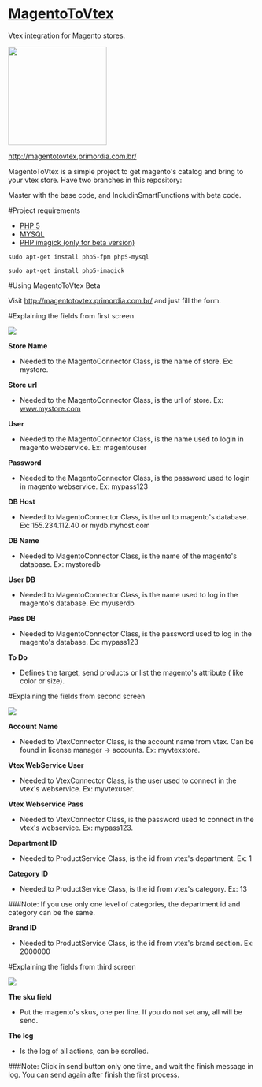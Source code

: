 # <a href=http://magentotovtex.primordia.com.br/>MagentoToVtex</a>
Vtex integration for Magento stores.

<a href=http://magentotovtex.primordia.com.br/><img src=http://s29.postimg.org/dxf30me1j/image.png width=200></a>

http://magentotovtex.primordia.com.br/

MagentoToVtex is a simple project to get magento's catalog and bring to your vtex store. Have two branches in this repository:

Master with the base code, and IncludinSmartFunctions with beta code.

#Project requirements
- <a href=http://php.net/downloads.php>PHP 5</a>
- <a href=https://www.mysql.com/downloads/>MYSQL</a>
- <a href=http://php.net/manual/pt_BR/book.imagick.php>PHP imagick (only for beta version)</a> 
```
sudo apt-get install php5-fpm php5-mysql
```
```
sudo apt-get install php5-imagick
```

#Using MagentoToVtex Beta

Visit http://magentotovtex.primordia.com.br/ and just fill the form.

#Explaining the fields from first screen

<a href=http://magentotovtex.primordia.com.br/><img src=http://s29.postimg.org/dxf30me1j/image.png></a>

<b>Store Name</b>
- Needed to the MagentoConnector Class, is the name of store. Ex: mystore.

<b>Store url</b> 
- Needed to the MagentoConnector Class, is the url of store. Ex: www.mystore.com

<b>User</b>
- Needed to the MagentoConnector Class, is the name used to login in magento webservice. Ex: magentouser

<b>Password</b>
- Needed to the MagentoConnector Class, is the password used to login in magento webservice. Ex: mypass123

<b>DB Host</b>
- Needed to MagentoConnector Class, is the url to magento's database. Ex: 155.234.112.40 or mydb.myhost.com

<b>DB Name</b>
- Needed to MagentoConnector Class, is the name of the magento's database. Ex: mystoredb

<b>User DB</b>
- Needed to MagentoConnector Class, is the name used to log in the magento's database. Ex: myuserdb

<b>Pass DB</b>
- Needed to MagentoConnector Class, is the password used to log in the magento's database. Ex: mypass123

<b>To Do</b>
- Defines the target, send products or list the magento's attribute ( like color or size).

#Explaining the fields from second screen

<a href=http://magentotovtex.primordia.com.br/><img src=http://s15.postimg.org/ssbhk6q1n/image.png></a>

<b>Account Name</b>
- Needed to VtexConnector Class, is the account name from vtex. Can be found in license manager -> accounts. Ex: myvtexstore.

<b>Vtex WebService User</b>
- Needed to VtexConnector Class, is the user used to connect in the vtex's webservice. Ex: myvtexuser.

<b>Vtex Webservice Pass</b>
- Needed to VtexConnector Class, is the password used to connect in the vtex's webservice. Ex: mypass123.

<b>Department ID</b>
- Needed to ProductService Class, is the id from vtex's department. Ex: 1

<b>Category ID</b>
- Needed to ProductService Class, is the id from vtex's category. Ex: 13

###Note: If you use only one level of categories, the department id and category can be the same.

<b>Brand ID</b>
- Needed to ProductService Class, is the id from vtex's brand section. Ex: 2000000

#Explaining the fields from third screen

<a href=http://magentotovtex.primordia.com.br/><img src=http://s21.postimg.org/yzc6284gn/image.png></a>

<b>The sku field</b>
- Put the magento's skus, one per line. If you do not set any, all will be send.

<b>The log</b>
- Is the log of all actions, can be scrolled.

###Note: Click in send button only one time, and wait the finish message in log. You can send again after finish the first process.
